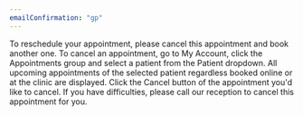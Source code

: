 ```yaml
---
emailConfirmation: "gp"
---
```


To reschedule your appointment, please cancel this appointment and book another one. To cancel an appointment, go to My Account, click the Appointments group and select a patient from the Patient dropdown. All upcoming appointments of the selected patient regardless booked online or at the clinic are displayed. Click the Cancel button of the appointment you'd like to cancel. If you have difficulties, please call our reception to cancel this appointment for you.
